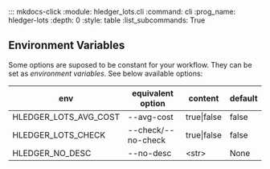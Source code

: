 ::: mkdocs-click
    :module: hledger_lots.cli
    :command: cli
	:prog_name: hledger-lots
	:depth: 0
	:style: table
	:list_subcommands: True

## Environment Variables

Some options are suposed to be constant for your workflow. They can be set as *environment variables*. See below available options:


| env                     | equivalent option  | content     | default |
|-------------------------|--------------------|-------------|---------|
| HLEDGER\_LOTS\_AVG_COST | --avg-cost         | true\|false | false   |
| HLEDGER\_LOTS\_CHECK    | --check/--no-check | true\|false | false   |
| HLEDGER\_NO\_DESC       | --no-desc          | <str\>       | None    |


